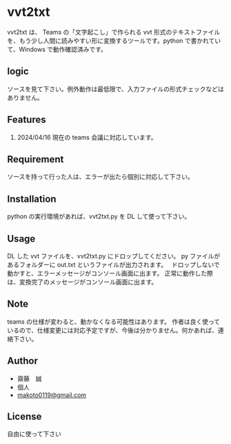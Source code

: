 # vvt2txt
vvt2txt は、 Teams の「文字起こし」で作られる vvt 形式のテキストファイルを、もう少し人間に読みやすい形に変換するツールです。python で書かれていて、Windows で動作確認済みです。

## logic
ソースを見て下さい。例外動作は最低限で、入力ファイルの形式チェックなどはありません。

## Features
1. 2024/04/16 現在の teams 会議に対応しています。

## Requirement
ソースを持って行った人は、エラーが出たら個別に対応して下さい。

## Installation
python の実行環境があれば、vvt2txt.py を DL して使って下さい。

## Usage
DL した vvt ファイルを、vvt2txt.py にドロップしてください。 py ファイルがあるフォルダーに out.txt というファイルが出力されます。　
ドロップしないで動かすと、エラーメッセージがコンソール画面に出ます。
正常に動作した際は、変換完了のメッセージがコンソール画面に出ます。

## Note
teams の仕様が変わると、動かなくなる可能性はあります。
作者は良く使っているので、仕様変更には対応予定ですが、今後は分かりません。何かあれば、連絡下さい。

## Author
* 齋藤　誠
* 個人
* makoto0119@gmail.com

## License
自由に使って下さい
